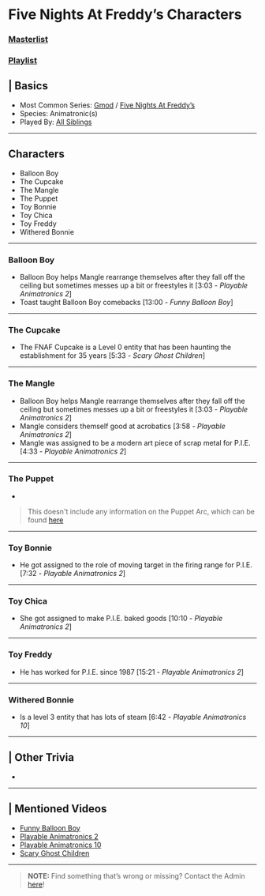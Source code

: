 # Five Nights At Freddy’s Characters
### [Masterlist]()
### [Playlist]()

## | Basics
- Most Common Series: [Gmod](6.Series/Gmod.md) / [Five Nights At Freddy’s](6.Series/FNAF.md)
- Species: Animatronic(s)
- Played By: [All Siblings](../chapter_3.md)

----

## Characters
- Balloon Boy
- The Cupcake
- The Mangle
- The Puppet
- Toy Bonnie
- Toy Chica
- Toy Freddy
- Withered Bonnie

----

### Balloon Boy
- Balloon Boy helps Mangle rearrange themselves after they fall off the ceiling but sometimes messes up a bit or freestyles it \[3:03 - *Playable Animatronics 2*]
- Toast taught Balloon Boy comebacks \[13:00 - *Funny Balloon Boy*]

----

### The Cupcake
- The FNAF Cupcake is a Level 0 entity that has been haunting the establishment for 35 years \[5:33 - *Scary Ghost Children*]

----

### The Mangle
- Balloon Boy helps Mangle rearrange themselves after they fall off the ceiling but sometimes messes up a bit or freestyles it \[3:03 - *Playable Animatronics 2*]
- Mangle considers themself good at acrobatics \[3:58 - *Playable Animatronics 2*]
- Mangle was assigned to be a modern art piece of scrap metal for P.I.E. \[4:33 - *Playable Animatronics 2*]

----

### The Puppet
- 
> This doesn't include any information on the Puppet Arc, which can be found [here](../chapter_4.md)

----

### Toy Bonnie
- He got assigned to the role of moving target in the firing range for P.I.E. \[7:32 - *Playable Animatronics 2*]

----

### Toy Chica
- She got assigned to make P.I.E. baked goods \[10:10 - *Playable Animatronics 2*]

----

### Toy Freddy
- He has worked for P.I.E. since 1987 \[15:21 - *Playable Animatronics 2*]

----

### Withered Bonnie
- Is a level 3 entity that has lots of steam \[6:42 - *Playable Animatronics 10*]

----

## | Other Trivia  
- 

----

## | Mentioned Videos
- [Funny Balloon Boy](https://youtu.be/EnoiRkmE1y8)
- [Playable Animatronics 2](https://youtu.be/_tv07JJ0HE8)
- [Playable Animatronics 10](https://youtu.be/2qdDjiasqEc)
- [Scary Ghost Children](https://youtu.be/mUAbzwh5m6U)

----

> **NOTE:** Find something that’s wrong or missing? Contact the Admin [here](../chapter_2.md)!